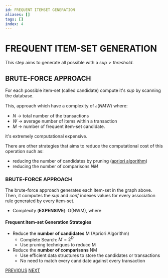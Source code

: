 ```yaml
---
id: FREQUENT ITEMSET GENERATION
aliases: []
tags: []
index: 4
---
```


# FREQUENT ITEM-SET GENERATION

This step  aims to generate all possible  with a $sup \gt threshold$.

## BRUTE-FORCE APPROACH

For each possible item-set (called candidate) compute it's $sup$ by scanning the database.

This, approach which have a complexity of $\mathcal{o}(NMW)$ where:

- $N$ -> total number of the transactions
- $W$ -> average number of items within a transaction
- $M$ -> number of frequent item-set candidate.

it's extremely computational expensive.

There are other strategies that aims to reduce the computational cost of this operation such as:

- reducing the number  of candidates by pruning ([apriori algorithm](datamining/APRIORI_ALGORITHM.md))
- reducing the number of comparisons $NM$

### BRUTE-FORCE APPROACH

The brute-force approach generates each item-set in the graph above. Then, it computes the *sup* and *conf* indexes values for every association rule generated by every item-set.
 - Complexity (**EXPENSIVE**): O(NWM), where

#### Frequent item-set Generation Strategies
- Reduce the **number of candidates** M (Apriori Algorithm)
	- Complete Search: $M=2^D$
	- Use pruning techniques to reduce M
- Reduce the **number of comparisons** NM
	- Use efficient data structures to store the candidates or transactions
	- No need to match every candidate against every transaction

[PREVIOUS](RULES_GENERATION.md) [NEXT](datamining/APRIORI_ALGORITHM.md)
